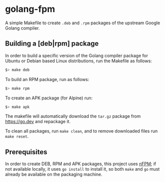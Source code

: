 # golang-fpm

A simple Makefile to create `.deb` and `.rpm` packages of the upstream Google Golang compiler.

## Building a [deb|rpm] package

In order to build a specific version of the Golang compiler package for Ubuntu or Debian based Linux distributions, run the Makefile as follows:

```bash
$> make deb
```

To build an RPM package, run as follows:

```bash
$> make rpm
```

To create an APK package (for Alpine) run:

```bash
$> make apk
```

The makefile will automatically download the `tar.gz` package from https://go.dev and repackage it.

To clean all packages, run `make clean`, and to remove downloaded files run `make reset`.

## Prerequisites

In order to create DEB, RPM and APK packages, this project uses [nFPM](https://nfpm.goreleaser.com/); if not available locally, it uses `go install` to install it, so both `make` and `go` must already be available on the packaging machine.

